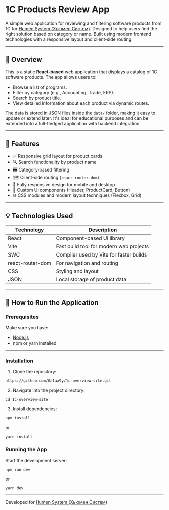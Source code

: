 # 1C Products Review App

A simple web application for reviewing and filtering software products from 1C for [Humen System (Хьюмен Систем)](https://www.hs.by/). Designed to help users find the right solution based on category or name. Built using modern frontend technologies with a responsive layout and client-side routing.

---

## 📌 Overview

This is a static **React-based** web application that displays a catalog of 1C software products. The app allows users to:
- Browse a list of programs.
- Filter by category (e.g., Accounting, Trade, ERP).
- Search by product title.
- View detailed information about each product via dynamic routes.

The data is stored in JSON files inside the `data/` folder, making it easy to update or extend later. It's ideal for educational purposes and can be extended into a full-fledged application with backend integration.

---

## 🔧 Features

- ✅ Responsive grid layout for product cards  
- 🔍 Search functionality by product name  
- 🎛️ Category-based filtering  
- 🗺️ Client-side routing (`react-router-dom`)  
- 📱 Fully responsive design for mobile and desktop  
- 🎨 Custom UI components (Header, ProductCard, Button)  
- 🌐 CSS modules and modern layout techniques (Flexbox, Grid)

---

## 💡 Technologies Used

| Technology       | Description |
|------------------|-------------|
| React            | Component-based UI library |
| Vite             | Fast build tool for modern web projects |
| SWC              | Compiler used by Vite for faster builds |
| react-router-dom | For navigation and routing |
| CSS              | Styling and layout |
| JSON             | Local storage of product data |

---

## 🚀 How to Run the Application

### Prerequisites

Make sure you have:

- [Node.js](https://nodejs.org/ )
- npm or yarn installed

---

### Installation

1. Clone the repository:
```bash
https://github.com/Ga1ax9y/1c-overview-site.git
```
2. Navigate into the project directory:
```
cd 1c-overview-site
```
3. Install dependencies:
```
npm install
```
or
```
yarn install
```
### Running the App
Start the development server:
```
npm run dev
```
or
```
yarn dev
```

---

Developed for [Humen System (Хьюмен Систем)](https://www.hs.by/)
